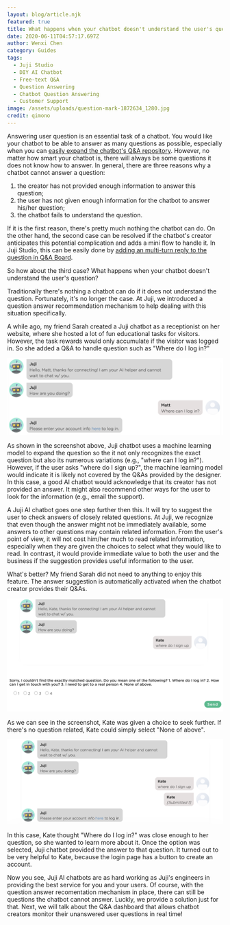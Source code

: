 ```yaml
---
layout: blog/article.njk
featured: true
title: What happens when your chatbot doesn't understand the user's question?
date: 2020-06-11T04:57:17.697Z
author: Wenxi Chen
category: Guides
tags:
  - Juji Studio
  - DIY AI Chatbot
  - Free-text Q&A
  - Question Answering
  - Chatbot Question Answering
  - Customer Support
image: /assets/uploads/question-mark-1872634_1280.jpg
credit: qimono
---
```

Answering user question is an essential task of a chatbot. You would like your chatbot to be able to answer as many questions as possible, especially when you can [easily expand the chatbot's Q&A repository](https://juji.io/blog/building-a-smart-chatbot-in-a-few-minutes-to-answer-free-text-questions/). However, no matter how smart your chatbot is, there will always be some questions it does not know how to answer. In general, there are three reasons why a chatbot cannot answer a question: 

1. the creator has not provided enough information to answer this question;
2. the user has not given enough information for the chatbot to answer his/her question;
3. the chatbot fails to understand the question. 

If it is the first reason, there's pretty much nothing the chatbot can do. On the other hand, the second case can be resolved if the chatbot's creator anticipates this potential complication and adds a mini flow to handle it. In Juji Studio, this can be easily done by [adding an multi-turn reply to the question in Q&A Board](https://juji.io/blog/how-to-make-your-chatbot-to-answer-non-trivial-questions/). 

So how about the third case? What happens when your chatbot doesn't understand the user's question?

Traditionally there's nothing a chatbot can do if it does not understand the question. Fortunately, it's no longer the case. At Juji, we introduced a question answer recommendation mechanism to help dealing with this situation specifically.

A while ago, my friend Sarah created a Juji chatbot as a receptionist on her website, where she hosted a lot of fun educational tasks for visitors. However, the task rewards would only accumulate if the visitor was logged in. So she added a Q&A to handle question such as "Where do I log in?" 

![Juji AI chatbot uses machine learning model to answer a user question](/assets/uploads/screen-shot-2020-06-07-at-12.29.49-pm.png "Juji AI chatbot uses machine learning model to answer a user question")

As shown in the screenshot above, Juji chatbot uses a machine learning model to expand the question so the it not only recognizes the exact question but also its numerous variations (e.g., "where can I log in?"). However, if the user asks "where do I sign up?", the machine learning model would indicate it is likely not covered by the Q&As provided by the designer. In this case, a good AI chatbot would acknowledge that its creator has not provided an answer. It might also recommend other ways for the user to look for the information (e.g., email the support). 

A Juji AI chatbot goes one step further then this. It will try to suggest the user to check answers of closely related questions. At Juji, we recognize that even though the answer might not be immediately available, some answers to other questions may contain related information. From the user's point of view, it will not cost him/her much to read related information, especially when they are given the choices to select what they would like to read. In contrast, it would provide immediate value to both the user and the business if the suggestion provides useful information to the user.

What's better? My friend Sarah did not need to anything to enjoy this feature. The answer suggestion is automatically activated when the chatbot creator provides their Q&As.

![Juji AI chatbot use another machine learning model to suggest related question answers](/assets/uploads/screen-shot-2020-06-07-at-12.40.39-pm.png "Juji AI chatbot use another machine learning model to suggest related question answers")

As we can see in the screenshot, Kate was given a choice to seek further. If there's no question related, Kate could simply select "None of above".

![Juji AI chatbot provides related information after user selected an related question](/assets/uploads/screen-shot-2020-06-07-at-12.41.49-pm.png "Juji AI chatbot provides related information after user selected an related question")

In this case, Kate thought "Where do I log in?" was close enough to her question, so she wanted to learn more about it. Once the option was selected, Juji chatbot provided the answer to that question. It turned out to be very helpful to Kate, because the login page has a button to create an account.

Now you see, Juji AI chatbots are as hard working as Juji's engineers in providing the best service for you and your users. Of course, with the question answer recomentation mechanism in place, there can still be questions the chatbot cannot answer. Luckly, we provide a solution just for that. Next, we will talk about the Q&A dashboard that allows chatbot creators monitor their unanswered user questions in real time!